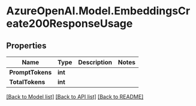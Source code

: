 # AzureOpenAI.Model.EmbeddingsCreate200ResponseUsage

## Properties

Name | Type | Description | Notes
------------ | ------------- | ------------- | -------------
**PromptTokens** | **int** |  | 
**TotalTokens** | **int** |  | 

[[Back to Model list]](../README.md#documentation-for-models) [[Back to API list]](../README.md#documentation-for-api-endpoints) [[Back to README]](../README.md)

